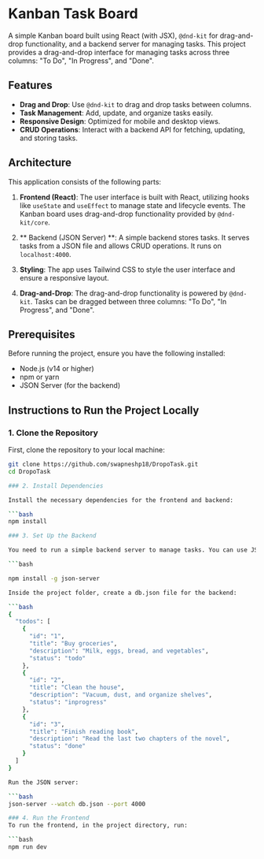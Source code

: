 # Kanban Task Board

A simple Kanban board built using React (with JSX), `@dnd-kit` for drag-and-drop functionality, and a backend server for managing tasks. This project provides a drag-and-drop interface for managing tasks across three columns: "To Do", "In Progress", and "Done".

## Features

- **Drag and Drop**: Use `@dnd-kit` to drag and drop tasks between columns.
- **Task Management**: Add, update, and organize tasks easily.
- **Responsive Design**: Optimized for mobile and desktop views.
- **CRUD Operations**: Interact with a backend API for fetching, updating, and storing tasks.

## Architecture

This application consists of the following parts:

1. **Frontend (React)**: The user interface is built with React, utilizing hooks like `useState` and `useEffect` to manage state and lifecycle events. The Kanban board uses drag-and-drop functionality provided by `@dnd-kit/core`.

2. ** Backend (JSON Server) **: A simple backend stores tasks. It serves tasks from a JSON file and allows CRUD operations. It runs on `localhost:4000`.

3. **Styling**: The app uses Tailwind CSS to style the user interface and ensure a responsive layout.

4. **Drag-and-Drop**: The drag-and-drop functionality is powered by `@dnd-kit`. Tasks can be dragged between three columns: "To Do", "In Progress", and "Done".

## Prerequisites

Before running the project, ensure you have the following installed:

- Node.js (v14 or higher)
- npm or yarn
- JSON Server (for the backend)

## Instructions to Run the Project Locally

### 1. Clone the Repository

First, clone the repository to your local machine:

```bash
git clone https://github.com/swapneshp18/DropoTask.git
cd DropoTask

### 2. Install Dependencies

Install the necessary dependencies for the frontend and backend:

```bash
npm install

### 3. Set Up the Backend

You need to run a simple backend server to manage tasks. You can use JSON Server for this purpose.

```bash

npm install -g json-server

Inside the project folder, create a db.json file for the backend:

```bash
{
  "todos": [
    {
      "id": "1",
      "title": "Buy groceries",
      "description": "Milk, eggs, bread, and vegetables",
      "status": "todo"
    },
    {
      "id": "2",
      "title": "Clean the house",
      "description": "Vacuum, dust, and organize shelves",
      "status": "inprogress"
    },
    {
      "id": "3",
      "title": "Finish reading book",
      "description": "Read the last two chapters of the novel",
      "status": "done"
    }
  ]
}

Run the JSON server:

```bash
json-server --watch db.json --port 4000

### 4. Run the Frontend
To run the frontend, in the project directory, run:

```bash
npm run dev
